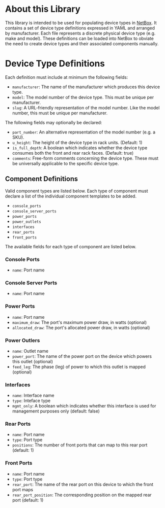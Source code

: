 # About this Library

This library is intended to be used for populating device types in [NetBox](https://github.com/netbox-community/netbox). It contains a set of device type definitions expressed in YAML and arranged by manufacturer. Each file represents a discrete physical device type (e.g. make and model). These definitions can be loaded into NetBox to obviate the need to create device types and their associated components manually.

# Device Type Definitions

Each definition must include at minimum the following fields:

* `manufacturer`: The name of the manufacturer which produces this device type.
* `model`: The model number of the device type. This must be unique per manufacturer.
* `slug`: A URL-friendly representation of the model number. Like the model number, this must be unique per manufacturer.

The following fields may optionally be declared:

* `part_number`: An alternative representation of the model number (e.g. a SKU).
* `u_height`: The height of the device type in rack units. (Default: 1)
* `is_full_depth`: A boolean which indicates whether the device type consumes both the front and rear rack faces. (Default: true)
* `comments`: Free-form comments concerning the device type. These must be universally applicable to the specific device type.

## Component Definitions

Valid component types are listed below. Each type of component must declare a list of the individual component templates to be added.

* `console_ports`
* `console_server_ports`
* `power_ports`
* `power_outlets`
* `interfaces`
* `rear_ports`
* `front_ports`

The available fields for each type of component are listed below.

### Console Ports

* `name`: Port name

### Console Server Ports

* `name`: Port name

### Power Ports

* `name`: Port name
* `maximum_draw`: The port's maximum power draw, in watts (optional)
* `allocated_draw`: The port's allocated power draw, in watts (optional)

### Power Outlers

* `name`: Outlet name
* `power_port`: The name of the power port on the device which powers this outlet (optional)
* `feed_leg`: The phase (leg) of power to which this outlet is mapped (optional)

### Interfaces

* `name`: Interface name
* `type`: Inteface type
* `mgmt_only`: A boolean which indicates whether this interface is used for management purposes only (default: false)

### Rear Ports

* `name`: Port name
* `type`: Port type
* `positions`: The number of front ports that can map to this rear port (default: 1)

### Front Ports

* `name`: Port name
* `type`: Port type
* `rear_port`: The name of the rear port on this device to which the front port maps
* `rear_port_position`: The corresponding position on the mapped rear port (default: 1)

